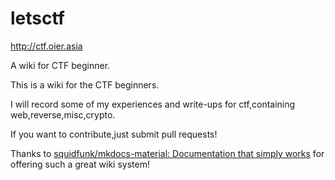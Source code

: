 # letsctf

http://ctf.oier.asia

A wiki for CTF beginner.

This is a wiki for the CTF beginners.

I will record some of my experiences and write-ups for ctf,containing web,reverse,misc,crypto.

If you want to contribute,just submit pull requests!

Thanks to [squidfunk/mkdocs-material: Documentation that simply works](https://github.com/squidfunk/mkdocs-material) for offering such a great wiki system!
